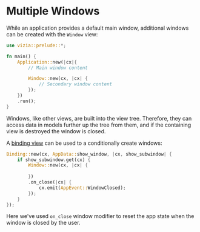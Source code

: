 # Multiple Windows

While an application provides a default main window, additional windows can be created with the `Window` view:

```rust
use vizia::prelude::*;

fn main() {
    Application::new(|cx|{
        // Main window content

        Window::new(cx, |cx| {
            // Secondary window content
        });
    })
    .run();
}

```

Windows, like other views, are built into the view tree. Therefore, they can access data in models further up the tree from them, and if the containing view is destroyed the window is closed.

A [binding view](../binding/conditional_views.md) can be used to a conditionally create windows:

```rust
Binding::new(cx, AppData::show_window, |cx, show_subwindow| {
    if show_subwindow.get(cx) {
        Window::new(cx, |cx| {
            
        })
        .on_close(|cx| {
            cx.emit(AppEvent::WindowClosed);
        });
    }
});
```

Here we've used `on_close` window modifier to reset the app state when the window is closed by the user.